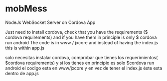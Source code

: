 # mobMess
NodeJs WebSocket Server on Cordova App

Just need to install cordova, check that you have the requirements ($ cordova requirements) and if you have them in principle is only $ cordova run android
The code is in www / jxcore and instead of having the index.js this is within app.js

solo necesitas instalar cordova, comprobar que tienes los requerimientos( $cordova requirements) y si los tienes en principio es solo $cordova run android
el codigo esta en www/jxcore y en vez de tener el index.js éste esta dentro de app.js

